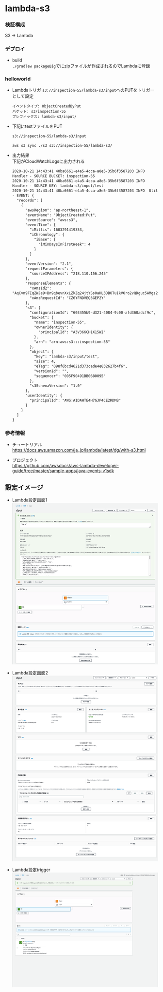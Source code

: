 # lambda-s3

### 検証構成
S3 → Lambda

### デプロイ

* build  
  `./gradlew packageBig`でにzipファイルが作成されるのでLambdaに登録  


### helloworld

* Lambdaトリガ
  `s3://inspection-55/lambda-s3/input`へのPUTをトリガーとして設定
  ```
  イベントタイプ: ObjectCreatedByPut
  バケット: s3/inspection-55
  プレフィックス: lambda-s3/input/
  ```

* 下記にtestファイルをPUT  
  ```
  s3://inspection-55/lambda-s3/input
  ```
  `aws s3 sync ./s3 s3://inspection-55/lambda-s3/`


* 出力結果  
  下記がCloudWatchLogsに出力される  
  ```
  2020-10-21 14:43:41 40ba6661-e4a5-4cca-a8e5-35b6f3587203 INFO  Handler - SOURCE BUCKET: inspection-55
  2020-10-21 14:43:41 40ba6661-e4a5-4cca-a8e5-35b6f3587203 INFO  Handler - SOURCE KEY: lambda-s3/input/test
  2020-10-21 14:43:41 40ba6661-e4a5-4cca-a8e5-35b6f3587203 INFO  Util - EVENT: {
    "records": [
      {
        "awsRegion": "ap-northeast-1",
        "eventName": "ObjectCreated:Put",
        "eventSource": "aws:s3",
        "eventTime": {
          "iMillis": 1603291419353,
          "iChronology": {
            "iBase": {
              "iMinDaysInFirstWeek": 4
            }
          }
        },
        "eventVersion": "2.1",
        "requestParameters": {
          "sourceIPAddress": "218.110.156.245"
        },
        "responseElements": {
          "xAmzId2": "AqCvm9FIqZWJe9+Bn9qbevnXxLZkZq24jtYSs0aHL3DBOTuIkVOro2vQDguc5AMgz2tOpfYwnaHWOlvUif+n2PuhVhQxAulz",
          "xAmzRequestId": "CZ6YFNDVEQ3GEP2Y"
        },
        "s3": {
          "configurationId": "603455b9-d321-4084-9c00-afd360adcf9c",
          "bucket": {
            "name": "inspection-55",
            "ownerIdentity": {
              "principalId": "A3V36KCH1X15WI"
            },
            "arn": "arn:aws:s3:::inspection-55"
          },
          "object": {
            "key": "lambda-s3/input/test",
            "size": 4,
            "eTag": "098f6bcd4621d373cade4e832627b4f6",
            "versionId": "",
            "sequencer": "005F90491BB0680095"
          },
          "s3SchemaVersion": "1.0"
        },
        "userIdentity": {
          "principalId": "AWS:AIDAWTE4H7GJP4CE2RDMB"
        }
      }
    ]
  }
  ```


### 参考情報

* チュートリアル  
  https://docs.aws.amazon.com/ja_jp/lambda/latest/dg/with-s3.html

* プロジェクト  
  https://github.com/awsdocs/aws-lambda-developer-guide/tree/master/sample-apps/java-events-v1sdk


## 設定イメージ


* Lambda設定画面1  
  ![Lambda設定画面1](https://raw.githubusercontent.com/awaduharatk/lambda-s3/main/img/Screenshot_s3put-Lambda_1.png "Lambda設定画面1")


* Lambda設定画面2  
  ![Lambda設定画面2](https://raw.githubusercontent.com/awaduharatk/lambda-s3/main/img/Screenshot_s3put-Lambda_2.png "Lambda設定画面2")

* Lambda設定trigger  
![Lambda設定trigger](https://raw.githubusercontent.com/awaduharatk/lambda-s3/main/img/Screenshot_s3put-Lambda_trigger.png "Lambda設定trigger")

